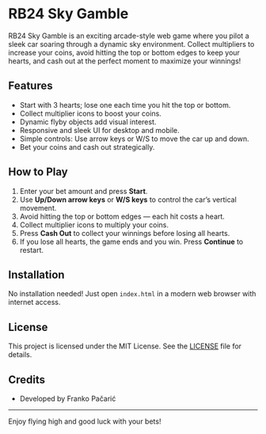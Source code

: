 # RB24 Sky Gamble

RB24 Sky Gamble is an exciting arcade-style web game where you pilot a sleek car soaring through a dynamic sky environment. Collect multipliers to increase your coins, avoid hitting the top or bottom edges to keep your hearts, and cash out at the perfect moment to maximize your winnings!

## Features

- Start with 3 hearts; lose one each time you hit the top or bottom.
- Collect multiplier icons to boost your coins.
- Dynamic flyby objects add visual interest.
- Responsive and sleek UI for desktop and mobile.
- Simple controls: Use arrow keys or W/S to move the car up and down.
- Bet your coins and cash out strategically.

## How to Play

1. Enter your bet amount and press **Start**.
2. Use **Up/Down arrow keys** or **W/S keys** to control the car’s vertical movement.
3. Avoid hitting the top or bottom edges — each hit costs a heart.
4. Collect multiplier icons to multiply your coins.
5. Press **Cash Out** to collect your winnings before losing all hearts.
6. If you lose all hearts, the game ends and you win. Press **Continue** to restart.

## Installation

No installation needed! Just open `index.html` in a modern web browser with internet access.

## License

This project is licensed under the MIT License. See the [LICENSE](LICENSE) file for details.

## Credits

- Developed by Franko Pačarić

---

Enjoy flying high and good luck with your bets!
